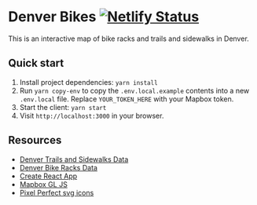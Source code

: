 # Denver Bikes [![Netlify Status](https://api.netlify.com/api/v1/badges/3714c0a4-54cd-4324-ae9d-b28cb7d3ac15/deploy-status)](https://app.netlify.com/sites/denver-bikes/deploys)

This is an interactive map of bike racks and trails and sidewalks in Denver.

## Quick start

1. Install project dependencies: `yarn install`
1. Run `yarn copy-env` to copy the `.env.local.example` contents into a new `.env.local` file. Replace `YOUR_TOKEN_HERE` with your Mapbox token.
1. Start the client: `yarn start`
1. Visit `http://localhost:3000` in your browser.

## Resources

- [Denver Trails and Sidewalks Data](https://www.denvergov.org/opendata/dataset/city-and-county-of-denver-trails-and-sidewalks)
- [Denver Bike Racks Data](https://www.denvergov.org/opendata/dataset/city-and-county-of-denver-bike-racks)
- [Create React App](https://github.com/facebook/create-react-app)
- [Mapbox GL JS](https://docs.mapbox.com/mapbox-gl-js/)
- [Pixel Perfect svg icons](https://www.flaticon.com/authors/pixel-perfect)
